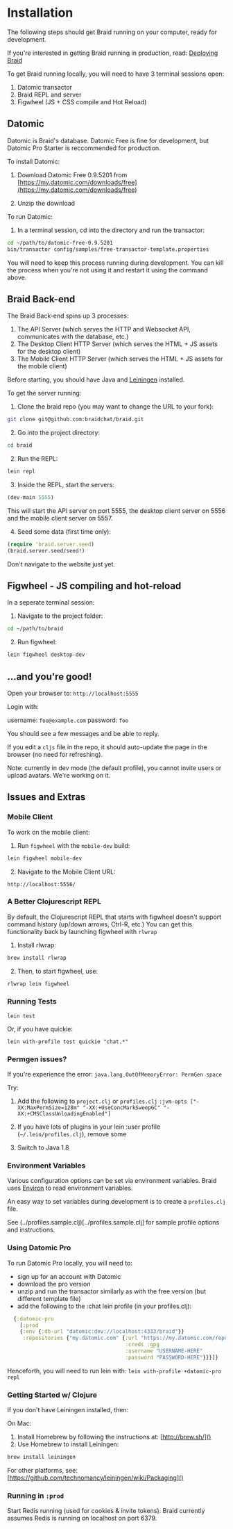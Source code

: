 # Installation

The following steps should get Braid running on your computer, ready for development.

If you're interested in getting Braid running in production, read: [Deploying Braid](./deploying.md)

To get Braid running locally, you will need to have 3 terminal sessions open:

 1. Datomic transactor
 2. Braid REPL and server
 3. Figwheel (JS + CSS compile and Hot Reload)


## Datomic

Datomic is Braid's database. Datomic Free is fine for development, but Datomic Pro Starter is reccommended for production.

To install Datomic:

1. Download Datomic Free 0.9.5201 from [https://my.datomic.com/downloads/free](https://my.datomic.com/downloads/free)

2. Unzip the download

To run Datomic:

1. In a terminal session, cd into the directory and run the transactor:

```bash
cd ~/path/to/datomic-free-0.9.5201
bin/transactor config/samples/free-transactor-template.properties
```

You will need to keep this process running during development. You can kill the process when you're not using it and restart it using the command above.


## Braid Back-end

The Braid Back-end spins up 3 processes:

  1. The API Server (which serves the HTTP and Websocket API, communicates with the database, etc.)
  2. The Desktop Client HTTP Server (which serves the HTML + JS assets for the desktop client)
  3. The Mobile Client HTTP Server (which serves the HTML + JS assets for the mobile client)

Before starting, you should have Java and [Leiningen](http://leiningen.org/) installed.

To get the server running:

1. Clone the braid repo (you may want to change the URL to your fork):

```bash
git clone git@github.com:braidchat/braid.git
```

2. Go into the project directory:

```bash
cd braid
```

2. Run the REPL:

```bash
lein repl
```

3. Inside the REPL, start the servers:

```clojure
(dev-main 5555)
```

This will start the API server on port 5555, the desktop client server on 5556 and the mobile client server on 5557.

4. Seed some data (first time only):

```clojure
(require 'braid.server.seed)
(braid.server.seed/seed!)
```

Don't navigate to the website just yet.


## Figwheel - JS compiling and hot-reload

In a seperate terminal session:

1. Navigate to the project folder:

```bash
cd ~/path/to/braid
```

2. Run figwheel:

```bash
lein figwheel desktop-dev
```

## ...and you're good!

Open your browser to: `http://localhost:5555`

Login with:

  username: `foo@example.com`
  password: `foo`

You should see a few messages and be able to reply.

If you edit a `cljs` file in the repo, it should auto-update the page in the browser (no need for refreshing).

Note: currently in dev mode (the default profile), you cannot invite users or upload avatars. We're working on it.


## Issues and Extras


### Mobile Client

To work on the mobile client:

1. Run `figwheel` with the `mobile-dev` build:

```bash
lein figwheel mobile-dev
```

2. Navigate to the Mobile Client URL:

`http://localhost:5556/`


### A Better Clojurescript REPL

By default, the Clojurescript REPL that starts with figwheel doesn't support command history (up/down arrows, Ctrl-R, etc.) You can get this functionality back by launching figwheel with `rlwrap`

1. Install rlwrap:

```bash
brew install rlwrap
```

2. Then, to start figwheel, use:
```bash
rlwrap lein figwheel
```


### Running Tests

`lein test`

Or, if you have quickie:

`lein with-profile test quickie "chat.*"`


### Permgen issues?

If you're experience the error: `java.lang.OutOfMemoryError: PermGen space`

Try:

1. Add the following to `project.clj` or `profiles.clj`
`:jvm-opts ["-XX:MaxPermSize=128m" "-XX:+UseConcMarkSweepGC" "-XX:+CMSClassUnloadingEnabled"]`

2. If you have lots of plugins in your lein :user profile (`~/.lein/profiles.clj`), remove some

3. Switch to Java 1.8


### Environment Variables

Various configuration options can be set via environment variables. Braid uses [Environ](https://github.com/weavejester/environ) to read environment variables.

An easy way to set variables during development is to create a `profiles.clj` file.

See (../profiles.sample.clj)[../profiles.sample.clj] for sample profile options and instructions.


### Using Datomic Pro

To run Datomic Pro locally, you will need to:

  - sign up for an account with Datomic
  - download the pro version
  - unzip and run the transactor similarly as with the free version (but different template file)
  - add the following to the :chat lein profile (in your profiles.clj):

```clojure
  {:datomic-pro
    [:prod
    {:env {:db-url "datomic:dev://localhost:4333/braid"}}
     :repositories {"my.datomic.com" {:url "https://my.datomic.com/repo"
                                      :creds :gpg
                                      :username "USERNAME-HERE"
                                      :password "PASSWORD-HERE"}}}]}
```

Henceforth, you will need to run lein with: `lein with-profile +datomic-pro repl`


### Getting Started w/ Clojure

If you don't have Leiningen installed, then:

On Mac:

1. Install Homebrew by following the instructions at: [http://brew.sh/]()
2. Use Homebrew to install Leiningen:

```bash
brew install leiningen
```

For other platforms, see: [https://github.com/technomancy/leiningen/wiki/Packaging]()


### Running in `:prod`

Start Redis running (used for cookies & invite tokens).  Braid currently assumes Redis is running on localhost on port 6379.
